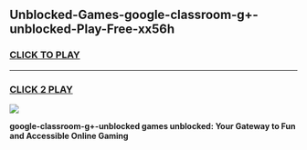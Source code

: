 
## Unblocked-Games-google-classroom-g+-unblocked-Play-Free-xx56h
<h3>
<a href="https://premium76.site?title=google-classroom-g+-unblocked&ref=23A">CLICK TO PLAY</a></h3>
<hr>

<h3>
<a href="https://premium76.site?title=google-classroom-g+-unblocked&ref=23A">CLICK 2 PLAY</a>
  
</h3>

<a href="https://premium76.site?title=google-classroom-g+-unblocked&ref=23A"><img src="https://clearcache.store/games.png"></a>


**google-classroom-g+-unblocked games unblocked: Your Gateway to Fun and Accessible Online Gaming**
